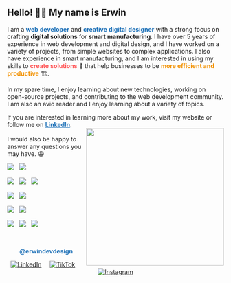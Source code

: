 ## Hello! 👋🏻 My name is Erwin 

I am a **<a style="color:#1D70B7; font-weight: bold;">web developer</a>** and **<a style="color:#1D70B7; font-weight: bold; ">creative digital designer</a>** with a strong focus on crafting **digital solutions** for **smart manufacturing**. I have over 5 years of experience in web development and digital design, and I have worked on a variety of projects, from simple websites to complex applications. I also have experience in smart manufacturing, and I am interested in using my skills to **<a style="color:#FF5253">create solutions</a>** 🧪 that help businesses to be **<a style="color:#F29100">more efficient and productive</a>** 🏗.

In my spare time, I enjoy learning about new technologies, working on open-source projects, and contributing to the web development community. I am also an avid reader and I enjoy learning about a variety of topics.

If you are interested in learning more about my work, visit my website or follow me on <a href="https://www.linkedin.com/in/erwindeveloper/" target="_blank"  style="color:#1D70B7; font-weight: bold;" rel="noopener noreferrer">LinkedIn</a>. 
</br> 
<img align='right' width='auto' height='320' src='https://i.imgur.com/On1VJCK.gif'>
</br> 
I would also be happy to answer any questions you may have. 😀 


<p align=''>
<a href=''><img src='https://img.shields.io/badge/django-%23092E20.svg?style=for-the-badge&logo=django&logoColor=white'></a>&nbsp;&nbsp;
<a href=''><img src='https://img.shields.io/badge/FastAPI-005571?style=for-the-badge&logo=fastapi&logoColor=white'></a>&nbsp;&nbsp;
<!-- <a href=''><img src='https://img.shields.io/badge/flask-%23000.svg?style=for-the-badge&logo=flask&logoColor=white'></a>&nbsp;&nbsp; -->

<a href=''><img src='https://img.shields.io/badge/Matplotlib-%23ffffff.svg?style=for-the-badge&logo=Matplotlib&logoColor=black'></a>&nbsp;&nbsp;
<a href=''><img src='https://img.shields.io/badge/numpy-%23013243.svg?style=for-the-badge&logo=numpy&logoColor=white'></a>&nbsp;&nbsp;
<a href=''><img src='https://img.shields.io/badge/pandas-%23150458.svg?style=for-the-badge&logo=pandas&logoColor=white'></a>&nbsp;&nbsp;

<!--
<a href=''><img src='https://img.shields.io/badge/laravel-%23FF2D20.svg?style=for-the-badge&logo=laravel&logoColor=white'></a>&nbsp;&nbsp;
<a href=''><img src='https://img.shields.io/badge/symfony-%23000000.svg?style=for-the-badge&logo=symfony&logoColor=white'></a>&nbsp;&nbsp;
-->

<a href=''><img src='https://img.shields.io/badge/SASS-hotpink.svg?style=for-the-badge&logo=SASS&logoColor=white'></a>&nbsp;&nbsp;
<a href=''><img src='https://img.shields.io/badge/Pug-FFF?style=for-the-badge&logo=pug&logoColor=A86454'></a>&nbsp;&nbsp;
<!-- <a href=''><img src='https://img.shields.io/badge/less-2B4C80?style=for-the-badge&logo=less&logoColor=white'></a>&nbsp;&nbsp; -->
<!-- <a href=''><img src='https://img.shields.io/badge/stylus-%23ff6347.svg?style=for-the-badge&logo=stylus&logoColor=white'></a>&nbsp;&nbsp; -->

<!--
<a href=''><img src='https://img.shields.io/badge/node.js-6DA55F?style=for-the-badge&logo=node.js&logoColor=white'></a>&nbsp;&nbsp;
<a href=''><img src='https://img.shields.io/badge/vuejs-%2335495e.svg?style=for-the-badge&logo=vuedotjs&logoColor=%234FC08D'></a>&nbsp;&nbsp;
-->

<a href=''><img src='https://img.shields.io/badge/MySQL-005C84?style=for-the-badge&logo=mysql&logoColor=white'></a>&nbsp;&nbsp;
<a href=''><img src='https://img.shields.io/badge/sqlite-%2307405e.svg?style=for-the-badge&logo=sqlite&logoColor=white'></a>&nbsp;&nbsp;
<!-- <a href='https://github.com/erwindevdesign' target="_blank" rel="noopener noreferrer"><img src='https://img.shields.io/badge/github-%23121011.svg?style=for-the-badge&logo=github&logoColor=white'  ></a>&nbsp;&nbsp; -->


<a href=''><img src='https://img.shields.io/badge/adobe%20illustrator-%23FF9A00.svg?style=for-the-badge&logo=adobe%20illustrator&logoColor=white'></a>&nbsp;&nbsp;
<a href=''><img src='https://img.shields.io/badge/adobe%20photoshop-%2331A8FF.svg?style=for-the-badge&logo=adobe%20photoshop&logoColor=white'></a>&nbsp;&nbsp;
<a href=''><img src='https://img.shields.io/badge/Adobe%20InDesign-49021F?style=for-the-badge&logo=adobeindesign&logoColor=white'></a>&nbsp;&nbsp;
</p>
</br> 
<p align='center' style="color:#1D70B7; font-weight: bold;">@erwindevdesign</p> 
<p align='center'>
<a href="https://www.linkedin.com/in/erwindeveloper/" target="_blank" rel="noopener noreferrer"><img src="https://i.imgur.com/05pckYQ.png" title="LinkedIn" /></a>
<a href="https://www.tiktok.com/@erwindevdesign" target="_blank" rel="noopener noreferrer"><img style="margin-inline:15px" src="https://i.imgur.com/ziLmhGy.png" title="TikTok" /></a>
<a href="https://www.instagram.com/erwindevdesign/" target="_blank" rel="noopener noreferrer"><img src="https://i.imgur.com/riwyB8b.png" title="Instagram" /></a> 
</p>


 
